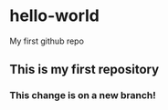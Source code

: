 # hello-world
My first github repo
## This is my first repository
### This change is on a new branch!
